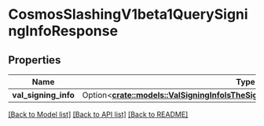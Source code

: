 # CosmosSlashingV1beta1QuerySigningInfoResponse

## Properties

Name | Type | Description | Notes
------------ | ------------- | ------------- | -------------
**val_signing_info** | Option<[**crate::models::ValSigningInfoIsTheSigningInfoOfRequestedValConsAddress**](val_signing_info_is_the_signing_info_of_requested_val_cons_address.md)> |  | [optional]

[[Back to Model list]](../README.md#documentation-for-models) [[Back to API list]](../README.md#documentation-for-api-endpoints) [[Back to README]](../README.md)


